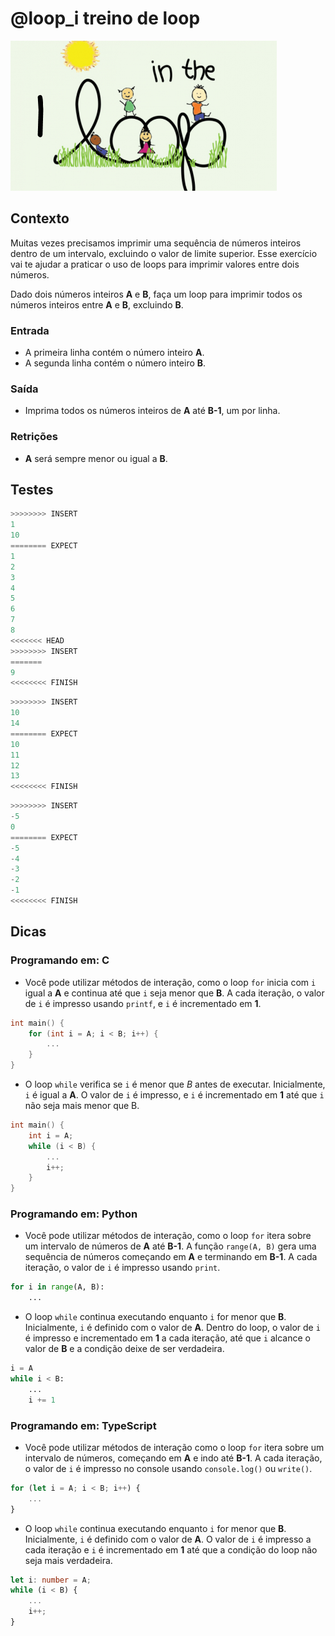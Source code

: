# @loop_i treino de loop

![_](cover.jpg)

## Contexto

Muitas vezes precisamos imprimir uma sequência de números inteiros dentro de um intervalo, excluindo o valor de limite superior. Esse exercício vai te ajudar a praticar o uso de loops para imprimir valores entre dois números.

Dado dois números inteiros **A** e **B**, faça um loop para imprimir todos os números inteiros entre **A** e **B**, excluindo **B**.

### Entrada

- A primeira linha contém o número inteiro **A**.
- A segunda linha contém o número inteiro **B**.

### Saída

- Imprima todos os números inteiros de **A** até **B-1**, um por linha.

### Retrições

- **A** será sempre menor ou igual a **B**.

## Testes

```py
>>>>>>>> INSERT
1
10
======== EXPECT
1
2
3
4
5
6
7
8
<<<<<<< HEAD
>>>>>>>> INSERT
=======
9
<<<<<<<< FINISH
```

```py
>>>>>>>> INSERT
10
14
======== EXPECT
10
11
12
13
<<<<<<<< FINISH
```

```py
>>>>>>>> INSERT
-5
0
======== EXPECT
-5
-4
-3
-2
-1
<<<<<<<< FINISH

```

## Dicas

### Programando em: C

- Você pode utilizar métodos de interação, como o loop `for` inicia com `i` igual a **A** e continua até que `i` seja menor que **B**. A cada iteração, o valor de `i` é impresso usando `printf`, e `i` é incrementado em **1**.

```c
int main() {
    for (int i = A; i < B; i++) {
        ...
    }
}
```

- O loop `while` verifica se `i` é menor que *B* antes de executar. Inicialmente, `i` é igual a **A**. O valor de `i` é impresso, e `i` é incrementado em **1** até que `i` não seja mais menor que B.

```C
int main() {
    int i = A;
    while (i < B) {
        ...
        i++;
    }
}
```

### Programando em: Python

- Você pode utilizar métodos de interação, como o loop `for` itera sobre um intervalo de números de **A** até **B-1**. A função `range(A, B)` gera uma sequência de números começando em **A** e terminando em **B-1**. A cada iteração, o valor de `i` é impresso usando `print`.

```py
for i in range(A, B):
    ...
```

- O loop `while` continua executando enquanto `i` for menor que **B**. Inicialmente, `i` é definido com o valor de  **A**. Dentro do loop, o valor de `i` é impresso e incrementado em **1** a cada iteração, até que `i` alcance o valor de **B** e a condição deixe de ser verdadeira.

```py
i = A
while i < B:
    ...
    i += 1
```

### Programando em: TypeScript

- Você pode utilizar métodos de interação como o loop `for` itera sobre um intervalo de números, começando em **A** e indo até **B-1**. A cada iteração, o valor de `i` é impresso no console usando `console.log()` ou `write()`.

```ts
for (let i = A; i < B; i++) {
    ...
}
```

- O loop `while` continua executando enquanto `i` for menor que **B**. Inicialmente, `i` é definido com o valor de **A**. O valor de `i` é impresso a cada iteração e `i` é incrementado em **1** até que a condição do loop não seja mais verdadeira.

```ts
let i: number = A;
while (i < B) {
    ...
    i++;
}
```
